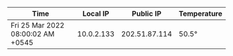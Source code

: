 | Time     | Local IP | Public IP | Temperature |
| ----------- | ----------- | ----------- | ----------- |
| Fri 25 Mar 2022 08:00:02 AM +0545      | 10.0.2.133     | 202.51.87.114  | 50.5° |
